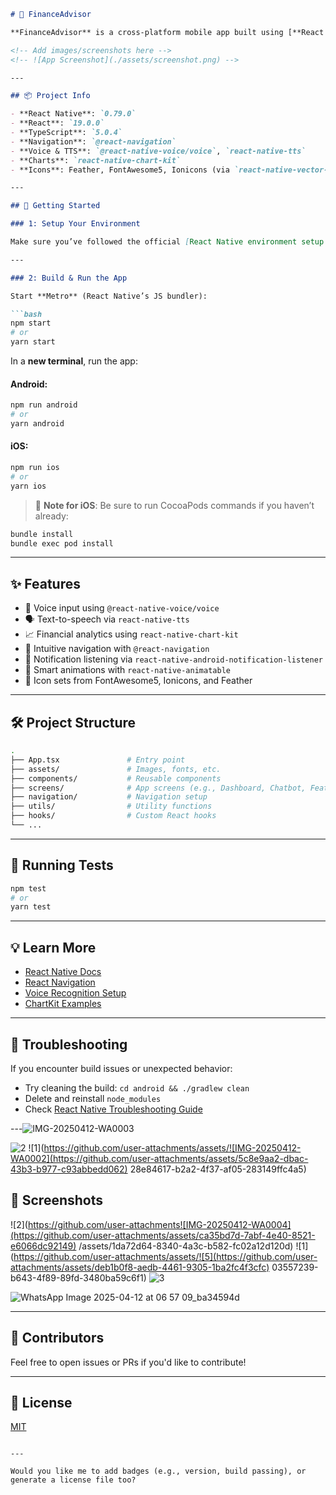 
```markdown
# 💸 FinanceAdvisor

**FinanceAdvisor** is a cross-platform mobile app built using [**React Native**](https://reactnative.dev). It empowers users to track, analyze, and interact with their finances in a secure and intelligent way.

<!-- Add images/screenshots here -->
<!-- ![App Screenshot](./assets/screenshot.png) -->

---

## 📦 Project Info

- **React Native**: `0.79.0`
- **React**: `19.0.0`
- **TypeScript**: `5.0.4`
- **Navigation**: `@react-navigation`
- **Voice & TTS**: `@react-native-voice/voice`, `react-native-tts`
- **Charts**: `react-native-chart-kit`
- **Icons**: Feather, FontAwesome5, Ionicons (via `react-native-vector-icons`)

---

## 🚀 Getting Started

### 1: Setup Your Environment

Make sure you’ve followed the official [React Native environment setup guide](https://reactnative.dev/docs/environment-setup) for your OS (Mac/Windows/Linux).

---

### 2: Build & Run the App

Start **Metro** (React Native’s JS bundler):

```bash
npm start
# or
yarn start
```

In a **new terminal**, run the app:

#### Android:
```bash
npm run android
# or
yarn android
```

#### iOS:
```bash
npm run ios
# or
yarn ios
```

> 📍 **Note for iOS**: Be sure to run CocoaPods commands if you haven’t already:
```bash
bundle install
bundle exec pod install
```

---

## ✨ Features

- 🎤 Voice input using `@react-native-voice/voice`
- 🗣️ Text-to-speech via `react-native-tts`
- 📈 Financial analytics using `react-native-chart-kit`
- 🧭 Intuitive navigation with `@react-navigation`
- 🛑 Notification listening via `react-native-android-notification-listener`
- 🧠 Smart animations with `react-native-animatable`
- 🎨 Icon sets from FontAwesome5, Ionicons, and Feather

---

## 🛠 Project Structure

```bash
.
├── App.tsx               # Entry point
├── assets/               # Images, fonts, etc.
├── components/           # Reusable components
├── screens/              # App screens (e.g., Dashboard, Chatbot, Features)
├── navigation/           # Navigation setup
├── utils/                # Utility functions
├── hooks/                # Custom React hooks
└── ...
```

---

## 🧪 Running Tests

```bash
npm test
# or
yarn test
```

---

## 💡 Learn More

- [React Native Docs](https://reactnative.dev/docs/getting-started)
- [React Navigation](https://reactnavigation.org/docs/getting-started)
- [Voice Recognition Setup](https://github.com/react-native-voice/voice)
- [ChartKit Examples](https://github.com/indiespirit/react-native-chart-kit)

---

## 🧰 Troubleshooting

If you encounter build issues or unexpected behavior:
- Try cleaning the build: `cd android && ./gradlew clean`
- Delete and reinstall `node_modules`
- Check [React Native Troubleshooting Guide](https://reactnative.dev/docs/troubleshooting)

---![IMG-20250412-WA0003](https://github.com/user-attachments/assets/156a0447-c8fe-4550-8258-6b5f79f58244)

![2](https://github.com/user-attachments/assets/ba0aa53b-6920-48f1-8978-3ceef2ccb395)
![1](https://github.com/user-attachments/assets/![IMG-20250412-WA0002](https://github.com/user-attachments/assets/5c8e9aa2-dbac-43b3-b977-c93abbedd062)
28e84617-b2a2-4f37-af05-283149ffc4a5)

## 📸 Screenshots
![2](https://github.com/user-attachments![IMG-20250412-WA0004](https://github.com/user-attachments/assets/ca35bd7d-7abf-4e40-8521-e6066dc92149)
/assets/1da72d64-8340-4a3c-b582-fc02a12d120d)
![1](https://github.com/user-attachments/assets/![5](https://github.com/user-attachments/assets/deb1b0f8-aedb-4461-9305-1ba2fc4f3cfc)
03557239-b643-4f89-89fd-3480ba59c6f1)
![3](https://github.com/user-attachments/assets/e6c8c9f5-bfee-41bd-8e34-eca3f93a9305)

<!-- Drop screenshots or gi![IMG-20250412-WA0002](https://github.com/user-attachments/assets/87d7e2d1-a9f8-4868-b1c3-cfff24b3a6e4)
fs here -->
<!-- !![IMG-20250412-WA0003](https://github.com/user-attachments/assets/e353250f-ae32-462a-9628-1e49b2afae85)![IMG-20250412-WA0004](https://github.com/user-attachments/assets/b905fc7b-dc9c-4ba7-9e38-ef10185b587a)![IMG-20250412-WA0005](https://github.com/user-attachments/assets/daae9987-c000-4cfe-9263-152c60df8f8d)


[Dashboard](./assets/dashboard.png) -->
![WhatsApp Image 2025-04-12 at 06 57 09_ba34594d](https://github.com/user-attachments/assets/dd4182af-5e07-4851-b01c-6df4105bc33a)

---

## 👥 Contributors

Feel free to open issues or PRs if you'd like to contribute!

---

## 📄 License

[MIT](LICENSE)
```

---

Would you like me to add badges (e.g., version, build passing), or generate a license file too?
